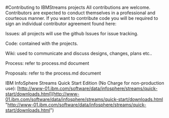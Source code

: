 #Contributing to IBMStreams projects
All contributions are welcome.  Contributors are expected to conduct themselves in a professional and courteous manner.  If you want to contribute code you will be required to sign an individual contributor agreement found here: <cla url>

Issues: all projects will use the github Issues for issue tracking.

Code: contained with the projects.

Wiki: used to communicate and discuss designs, changes, plans etc..

Process: refer to process.md document

Proposals: refer to the process.md document

IBM InfoSphere Streams Quick Start Edition (No Charge for non-production use): [http://www-01.ibm.com/software/data/infosphere/streams/quick-start/downloads.html](http://www-01.ibm.com/software/data/infosphere/streams/quick-start/downloads.html "http://www-01.ibm.com/software/data/infosphere/streams/quick-start/downloads.html")
